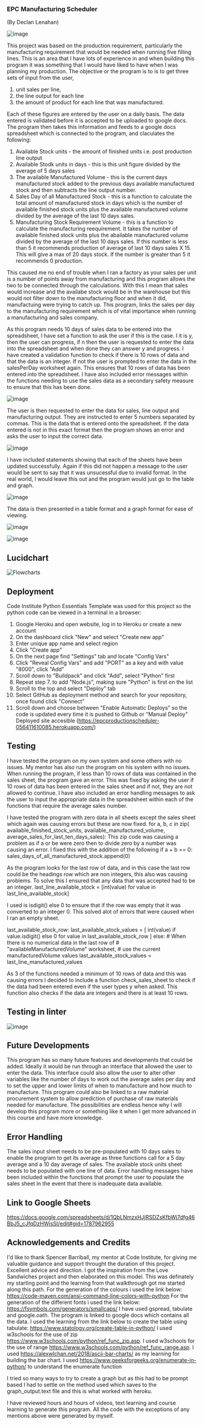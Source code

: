 ### EPC Manufacturing Scheduler
(By Declan Lenahan)

![image](https://github.com/Declan444/EPCProductionScheduler/assets/119152450/39ff2aa5-6c6f-42b8-8466-42aba9b5ec07)


This project was based on the production requirement, particularly the manufacturing requirement that would be needed when running five filling lines. This is an area that I have lots of experience in and when building this program it was something that I would have liked to have when I was planning my production. The objective or the program is to is to get three sets of input from the user, 
1.  unit sales per line,
2.  the line output for each line
3.  the amount of product for each line that was manufactured.

Each of these figures are entered by the user on a daily basis. The data entered is validated before it is accepted to be uploaded to google docs.  
The program then takes this information and feeds to a google docs spreadsheet which is connected to the program, and claculates the following:
1.   Available Stock units - the amount of finished units i.e. post production line output
2.   Available Stodk units in days - this is this unit figure divided by the average of 5 days sales
3.  The available Manufactured Volume - this is the current days manufactured stock added to the previous days available manufactured stock and     then subtracts the line output number.
4.  Sales Day of all Manufactured Stock - this is a function to calculate the total amount of manufactured stock in days which is the         number of available finished stock units plus the available manufactured volume divided by the average of the last 10 days sales.
5.  Manufacturing Stock Requirement Volume - this is a function to calculate the manufacturing reequirement. It takes the number of           available finished stock units plus the abailable manufactured volume divided by the average of the last 10 days sales. If this           number is less than 5 it recommends production of average of last 10 days sales X 15. This will give a max of 20 days stock. If the       number is greater than 5 it recommends 0 production.
  
This caused me no end of trouble when I ran a factory as your sales per unit is a number of points away  from manufacturing and this program allows the two to be connected through the calculations. With this I mean that sales would increase and the availabe stock would be in the warehouse but this would not filter down to the manufacturing floor and when it did, manufactuing were trying to catch up. This program, links the sales per day to the manufacturing requirement which is of vital importance when running a manufacturing and sales company.

As this program needs 10 days of sales data to be entered into the spreadsheet, I have set a function to ask the user if this is the case. I it is y, then the user can progress, if n then the user is requested to enter the data into the spreadsheet and when done they can answer y and progress. I have created a validation function to check if there is 10 rows of data and that the data is an integer. If not the user is prompted to enter the data in the salesPerDay worksheet again. This ensures that 10 rows of data has been entered into the spreadsheet. I have also included error messages within the functions needing to use the sales data as a secondary safety measure to ensure that this has been done.

![image](https://github.com/Declan444/EPCProductionScheduler/assets/119152450/44a9b967-5676-40d8-86bf-6a7522462610)

The user is then requested to enter the data for sales, line output and manufacturing output. They are instructed to enter 5 numbers separated by commas. This is the data that is entered onto the spreadsheet. If the data entered is not in this exact format then the program shows an error and asks the user to input the correct data.

![image](https://github.com/Declan444/EPCProductionScheduler/assets/119152450/cbdeee66-2056-424e-b491-35b8ba56aecd)

I have included statements showing that each of the sheets have been updated successfully. Again if this did not happen a message to the user would be sent to say that it was unsucessful due to invalid format. In the real world, I would leave this out and the program would just go to the table and graph.

![image](https://github.com/Declan444/EPCProductionScheduler/assets/119152450/df0e9549-7697-44bb-bc19-3f35bcdbf36b)
 

The data is then presented in a table format and a graph format for ease of viewing.


![image](https://github.com/Declan444/EPCProductionScheduler/assets/119152450/aededa87-c4d7-4954-9395-5f9bc91e5f5e)

![image](https://github.com/Declan444/EPCProductionScheduler/assets/119152450/94a72ac9-3070-4114-8e5f-4f4fbfb2e13d)

## Lucidchart

![Flowcharts](https://github.com/Declan444/EPCProductionScheduler/assets/119152450/91bb00cd-2bda-4762-962d-9dc453da671d)

## Deployment

Code Institute Python Essentials Template was used for this project so the python code can be viewed in a terminal in a browser:
1. Google Heroku and open website, log in to Heroku or create a new account
2. On the dashboard click "New" and select "Create new app"
3. Enter unique app name and select region
4. Click "Create app"
5. On the next page find "Settings" tab and locate "Config Vars"
6. Click "Reveal Config Vars" and add "PORT" as a key and with value "8000", click "Add"
7. Scroll down to "Buildpack" and click "Add", select "Python" first
8. Repeat step 7. to add "Node.js", making sure "Python" is first on the list
9. Scroll to the top and select "Deploy" tab
10. Select GitHub as deployment method and search for your repository, once found click "Connect"
11. Scroll down and choose between "Enable Automatic Deploys" so the code is updated every time it is pushed to Github or "Manual Deploy"
Deployed site accesible (https://epcproductionscheduler-056411610085.herokuapp.com/)



## Testing

I have tested the program on my own system and some others with no issues. My mentor has also run the program on his system with no issues. When running the program, if less than 10 rows of data was contained in the sales sheet, the program gave an error. This was fixed by asking the user if 10 rows of data has been entered in the sales sheet and if not, they are not allowed to continue. I have also included an  error handling messages to ask the user to input the appropriate data in the spreadsheet within each of the functions that require the average sales number. 

I have tested the program with zero data in all sheets except the sales sheet which again was causing errors but these are now fixed. 
for a, b, c in zip(
            available_finished_stock_units,
            available_manufactured_volume,
            average_sales_for_last_ten_days_sales):
This zip code was causing a problem as if a or be were zero then to divide zero by a number was causing an error. I fixed this with the addition of the following 
        if a + b == 0:
            sales_days_of_all_manufactured_stock.append(0) 

As the program looks for the last row of data, and in this case the last row could be the headings row which are non integers, this also was causing problems. To solve this I ensured that any data that was accepted had to be an integer.
last_line_available_stock = [int(value) for value in last_line_available_stock]

I used is isdigit() else 0 to ensure that if the row was empty that it was converted to an integer 0. This solved alot of errors that were caused when I ran an empty sheet.

last_available_stock_row:
            last_available_stock_values = [
                int(value) if value.isdigit() else 0
                for value in last_available_stock_row
            ]
        else:
            # When there is no numerical data in the last row of
            # "availableManufacturedVolume" worksheet,
            # use the current manufacturedVolume values
            last_available_stock_values = last_line_manufactured_values

As 3 of the functions needed a minimum of 10 rows of data and this was causing errors I decided to include a function check_sales_sheet to check if the data had been entered even if the user types y when asked. This function also checks if the data are integers and there is at least 10 rows.

## Testing in linter

![image](https://github.com/Declan444/EPCProductionScheduler/assets/119152450/e6b47ea6-ed33-425c-af74-266715df397c)


## Future Developments

This program has so many future features and developments that could be added. Ideally it would be run through an interface that allowed the user to enter the data. This interface could also allow the user to alter other variables like the number of days to work out the average sales per day and to set the upper and lower limits of when to manufacture and how much to manufacture. This program could also be linked to a raw material procurement system to allow prediction of purchase of raw materials needed for manufacture. The possibilities are endless hence why I will develop this program more or something like it when I get more advanced in this course and have more knowledge. 

## Error Handling

The sales input sheet needs to be pre-populated with 10 days sales to enable the program to get its average as three functions call for a 5 day average and a 10 day average of sales. 
The available stock units sheet needs to be populated with one line of data. 
Error handling messages have been included within the functions that prompt the user to populate the sales sheet in the event that there is inadequate data available.

## Link to Google Sheets

https://docs.google.com/spreadsheets/d/1QbLNmzxHJjRSDZsKfbWj7dfg46BbJ5_cJfqDzHWjsSI/edit#gid=1787962955

## Acknowledgements and Credits

I'd like to thank Spencer Barriball, my mentor at Code Institute, for giving me valuable guidance and support throught the duration of this project. Excellent advice and direction. 
I got the inspiration from the Love Sandwiches project and then elaborated on this model. This was definately my starting point and the learning from that walkthrough got me started along this path. 
For the generation of the colours i used the link below:
https://code-maven.com/ansi-command-line-colors-with-python
For the generation of the different fonts i used the link below:
https://fsymbols.com/generators/smallcaps/
I have used gspread, tabulate and google.oath.
The program is linked to google docs which contains all the data.
I used the learning from the link below to create the table using tabulate:
https://www.statology.org/create-table-in-python/
I used w3schools for the use of zip https://www.w3schools.com/python/ref_func_zip.asp.
I used w3schools for the use of range https://www.w3schools.com/python/ref_func_range.asp.
I used https://alexwlchan.net/2018/ascii-bar-charts/ as my learning for building the bar chart.
I used https://www.geeksforgeeks.org/enumerate-in-python/ to understand the enumerate function

I tried so many ways to try to create a graph but as this had to be prompt based I had to settle on the method used which saves to the graph_output.text file and this is what worked with heroku.

I have reviewed hours and hours of videos, text learning and course learning to generate this program. 
All the code with the exceptions of any mentions above were generated by myself. 





